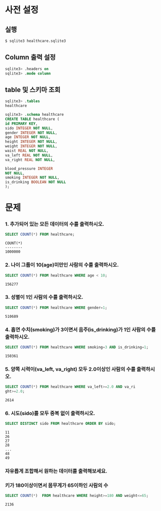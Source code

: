 # 사전 설정

## 실행

```bash
$ sqlite3 healthcare.sqlite3 
```

## Column 출력 설정

```sql
sqlite3> .headers on 
sqlite3> .mode column
```

## table 및 스키마 조회

```sql
sqlite3> .tables
healthcare

sqlite3> .schema healthcare
CREATE TABLE healthcare (
id PRIMARY KEY,        
sido INTEGER NOT NULL, 
gender INTEGER NOT NULL,
age INTEGER NOT NULL,  
height INTEGER NOT NULL,
weight INTEGER NOT NULL,
waist REAL NOT NULL,   
va_left REAL NOT NULL, 
va_right REAL NOT NULL,

blood_pressure INTEGER 
NOT NULL,
smoking INTEGER NOT NULL,
is_drinking BOOLEAN NOT NULL
);
```

# 문제

### 1. 추가되어 있는 모든 데이터의 수를 출력하시오.

```sql
SELECT COUNT(*) FROM healthcare;
```

```
COUNT(*)
--------
1000000
```

### 2. 나이 그룹이 10(age)미만인 사람의 수를 출력하시오.

```sql
SELECT COUNT(*) FROM healthcare WHERE age < 10;
```

```
156277
```

### 3. 성별이 1인 사람의 수를 출력하시오.

```sql 
SELECT COUNT(*) FROM healthcare WHERE gender=1;
```

```
510689
```

### 4. 흡연 수치(smoking)가 3이면서 음주(is_drinking)가 1인 사람의 수를 출력하시오.

```sql
SELECT COUNT(*) FROM healthcare WHERE smoking=3 AND is_drinking=1;
```

```
150361
```

### 5. 양쪽 시력이(va_left, va_right) 모두 2.0이상인 사람의 수를 출력하시오.

```sql
SELECT COUNT(*) FROM healthcare WHERE va_left>=2.0 AND va_ri
ght>=2.0;
```

```
2614
```

### 6. 시도(sido)를 모두 중복 없이 출력하시오.

```sql
SELECT DISTINCT sido FROM healthcare ORDER BY sido;
```

```
11
26
27
28
...
48
49
```

### 자유롭게 조합해서 원하는 데이터를 출력해보세요.

### 키가 180이상이면서 몸무게가 65이하인 사람의 수
```sql
SELECT COUNT(*)  FROM healthcare WHERE height>=180 AND weight<=65;
```

```
2136
```